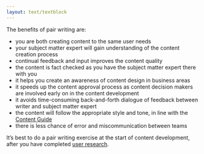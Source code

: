 ```yaml
---
layout: text/textblock
---
```


The benefits of pair writing are:
- you are both creating content to the same user needs
- your subject matter expert will gain understanding of the content creation process
- continual feedback and input improves the content quality
- the content is fact checked as you have the subject matter expert there with you
- it helps you create an awareness of content design in business areas
- it speeds up the content approval process as content decision makers are involved early on in the content development
- it avoids time-consuming back-and-forth dialogue of feedback between writer and subject matter expert
- the content will follow the appropriate style and tone, in line with the [Content Guide](https://guides.service.gov.au/content-guide/)
- there is less chance of error and miscommunication between teams

It’s best to do a pair writing exercise at the start of content development, after you have completed [user research](/user-research).